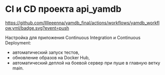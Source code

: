 # CI и CD проекта api_yamdb
https://github.com/lllleeenna/yamdb_final/actions/workflows/yamdb_workflow.yml/badge.svg?event=push

Настройка для приложения Continuous Integration и Continuous Deployment:
- автоматический запуск тестов,
- обновление образов на Docker Hub,
- автоматический деплой на боевой сервер при пуше в главную ветку main.

